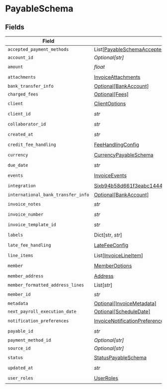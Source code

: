 # PayableSchema


## Fields

| Field                                                                                                                                                           | Type                                                                                                                                                            | Required                                                                                                                                                        | Description                                                                                                                                                     |
| --------------------------------------------------------------------------------------------------------------------------------------------------------------- | --------------------------------------------------------------------------------------------------------------------------------------------------------------- | --------------------------------------------------------------------------------------------------------------------------------------------------------------- | --------------------------------------------------------------------------------------------------------------------------------------------------------------- |
| `accepted_payment_methods`                                                                                                                                      | List[[PayableSchemaAcceptedPaymentMethods](../../models/shared/payableschemaacceptedpaymentmethods.md)]                                                         | :heavy_minus_sign:                                                                                                                                              | N/A                                                                                                                                                             |
| `account_id`                                                                                                                                                    | *Optional[str]*                                                                                                                                                 | :heavy_minus_sign:                                                                                                                                              | N/A                                                                                                                                                             |
| `amount`                                                                                                                                                        | *float*                                                                                                                                                         | :heavy_check_mark:                                                                                                                                              | N/A                                                                                                                                                             |
| `attachments`                                                                                                                                                   | [InvoiceAttachments](../../models/shared/invoiceattachments.md)                                                                                                 | :heavy_check_mark:                                                                                                                                              | N/A                                                                                                                                                             |
| `bank_transfer_info`                                                                                                                                            | [Optional[BankAccount]](../../models/shared/bankaccount.md)                                                                                                     | :heavy_minus_sign:                                                                                                                                              | N/A                                                                                                                                                             |
| `charged_fees`                                                                                                                                                  | [Optional[Fees]](../../models/shared/fees.md)                                                                                                                   | :heavy_minus_sign:                                                                                                                                              | N/A                                                                                                                                                             |
| `client`                                                                                                                                                        | [ClientOptions](../../models/shared/clientoptions.md)                                                                                                           | :heavy_check_mark:                                                                                                                                              | N/A                                                                                                                                                             |
| `client_id`                                                                                                                                                     | *str*                                                                                                                                                           | :heavy_check_mark:                                                                                                                                              | N/A                                                                                                                                                             |
| `collaborator_id`                                                                                                                                               | *str*                                                                                                                                                           | :heavy_check_mark:                                                                                                                                              | N/A                                                                                                                                                             |
| `created_at`                                                                                                                                                    | *str*                                                                                                                                                           | :heavy_check_mark:                                                                                                                                              | N/A                                                                                                                                                             |
| `credit_fee_handling`                                                                                                                                           | [FeeHandlingConfig](../../models/shared/feehandlingconfig.md)                                                                                                   | :heavy_check_mark:                                                                                                                                              | N/A                                                                                                                                                             |
| `currency`                                                                                                                                                      | [CurrencyPayableSchema](../../models/shared/currencypayableschema.md)                                                                                           | :heavy_check_mark:                                                                                                                                              | N/A                                                                                                                                                             |
| `due_date`                                                                                                                                                      | *str*                                                                                                                                                           | :heavy_check_mark:                                                                                                                                              | N/A                                                                                                                                                             |
| `events`                                                                                                                                                        | [InvoiceEvents](../../models/shared/invoiceevents.md)                                                                                                           | :heavy_check_mark:                                                                                                                                              | N/A                                                                                                                                                             |
| `integration`                                                                                                                                                   | [Sixb94b58d661f3eabc1444a7a43ac4b99580f0d050123b7bf38184e2f0d7bd66e](../../models/shared/sixb94b58d661f3eabc1444a7a43ac4b99580f0d050123b7bf38184e2f0d7bd66e.md) | :heavy_check_mark:                                                                                                                                              | N/A                                                                                                                                                             |
| `international_bank_transfer_info`                                                                                                                              | [Optional[BankAccount]](../../models/shared/bankaccount.md)                                                                                                     | :heavy_minus_sign:                                                                                                                                              | N/A                                                                                                                                                             |
| `invoice_notes`                                                                                                                                                 | *str*                                                                                                                                                           | :heavy_check_mark:                                                                                                                                              | N/A                                                                                                                                                             |
| `invoice_number`                                                                                                                                                | *str*                                                                                                                                                           | :heavy_check_mark:                                                                                                                                              | N/A                                                                                                                                                             |
| `invoice_template_id`                                                                                                                                           | *str*                                                                                                                                                           | :heavy_check_mark:                                                                                                                                              | N/A                                                                                                                                                             |
| `labels`                                                                                                                                                        | Dict[str, *str*]                                                                                                                                                | :heavy_check_mark:                                                                                                                                              | N/A                                                                                                                                                             |
| `late_fee_handling`                                                                                                                                             | [LateFeeConfig](../../models/shared/latefeeconfig.md)                                                                                                           | :heavy_check_mark:                                                                                                                                              | N/A                                                                                                                                                             |
| `line_items`                                                                                                                                                    | List[[InvoiceLineItem](../../models/shared/invoicelineitem.md)]                                                                                                 | :heavy_check_mark:                                                                                                                                              | N/A                                                                                                                                                             |
| `member`                                                                                                                                                        | [MemberOptions](../../models/shared/memberoptions.md)                                                                                                           | :heavy_check_mark:                                                                                                                                              | N/A                                                                                                                                                             |
| `member_address`                                                                                                                                                | [Address](../../models/shared/address.md)                                                                                                                       | :heavy_check_mark:                                                                                                                                              | N/A                                                                                                                                                             |
| `member_formatted_address_lines`                                                                                                                                | List[*str*]                                                                                                                                                     | :heavy_minus_sign:                                                                                                                                              | N/A                                                                                                                                                             |
| `member_id`                                                                                                                                                     | *str*                                                                                                                                                           | :heavy_check_mark:                                                                                                                                              | N/A                                                                                                                                                             |
| `metadata`                                                                                                                                                      | [Optional[InvoiceMetadata]](../../models/shared/invoicemetadata.md)                                                                                             | :heavy_minus_sign:                                                                                                                                              | N/A                                                                                                                                                             |
| `next_payroll_execution_date`                                                                                                                                   | [Optional[ScheduleDate]](../../models/shared/scheduledate.md)                                                                                                   | :heavy_minus_sign:                                                                                                                                              | N/A                                                                                                                                                             |
| `notification_preferences`                                                                                                                                      | [InvoiceNotificationPreferences](../../models/shared/invoicenotificationpreferences.md)                                                                         | :heavy_check_mark:                                                                                                                                              | N/A                                                                                                                                                             |
| `payable_id`                                                                                                                                                    | *str*                                                                                                                                                           | :heavy_check_mark:                                                                                                                                              | N/A                                                                                                                                                             |
| `payment_method_id`                                                                                                                                             | *Optional[str]*                                                                                                                                                 | :heavy_minus_sign:                                                                                                                                              | N/A                                                                                                                                                             |
| `source_id`                                                                                                                                                     | *Optional[str]*                                                                                                                                                 | :heavy_minus_sign:                                                                                                                                              | N/A                                                                                                                                                             |
| `status`                                                                                                                                                        | [StatusPayableSchema](../../models/shared/statuspayableschema.md)                                                                                               | :heavy_check_mark:                                                                                                                                              | N/A                                                                                                                                                             |
| `updated_at`                                                                                                                                                    | *str*                                                                                                                                                           | :heavy_check_mark:                                                                                                                                              | N/A                                                                                                                                                             |
| `user_roles`                                                                                                                                                    | [UserRoles](../../models/shared/userroles.md)                                                                                                                   | :heavy_check_mark:                                                                                                                                              | N/A                                                                                                                                                             |